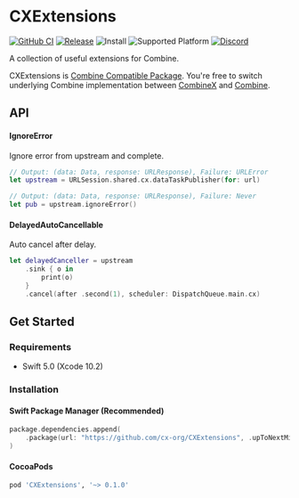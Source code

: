 # CXExtensions

[![GitHub CI](https://github.com/cx-org/CXExtensions/workflows/CI/badge.svg)](https://github.com/cx-org/CXExtensions/actions)
[![Release](https://img.shields.io/github/release-pre/cx-org/CXExtensions)](https://github.com/cx-org/CXExtensions/releases)
![Install](https://img.shields.io/badge/install-Swift_PM%20%7C%20CocoaPods-ff69b4)
![Supported Platform](https://img.shields.io/badge/platform-Linux%20%7C%20macOS%20%7C%20iOS%20%7C%20watchOS%20%7C%20tvOS-lightgrey)
[![Discord](https://img.shields.io/badge/chat-discord-9cf)](https://discord.gg/9vzqgZx)

A collection of useful extensions for Combine.

CXExtensions is [Combine Compatible Package](https://github.com/cx-org/CombineX/wiki/Combine-Compatible-Package). You're free to switch underlying Combine implementation between [CombineX](https://github.com/cx-org/CombineX) and [Combine](https://developer.apple.com/documentation/combine).

## API

#### IgnoreError

Ignore error from upstream and complete.

```swift
// Output: (data: Data, response: URLResponse), Failure: URLError
let upstream = URLSession.shared.cx.dataTaskPublisher(for: url)

// Output: (data: Data, response: URLResponse), Failure: Never
let pub = upstream.ignoreError()
```

#### DelayedAutoCancellable

Auto cancel after delay.

```swift
let delayedCanceller = upstream
    .sink { o in
        print(o)
    }
    .cancel(after .second(1), scheduler: DispatchQueue.main.cx)
```

## Get Started

### Requirements

- Swift 5.0 (Xcode 10.2)

### Installation

#### Swift Package Manager (Recommended)

```swift
package.dependencies.append(
    .package(url: "https://github.com/cx-org/CXExtensions", .upToNextMinor(from: "0.1.0"))
)
```

#### CocoaPods

```ruby
pod 'CXExtensions', '~> 0.1.0'
```
